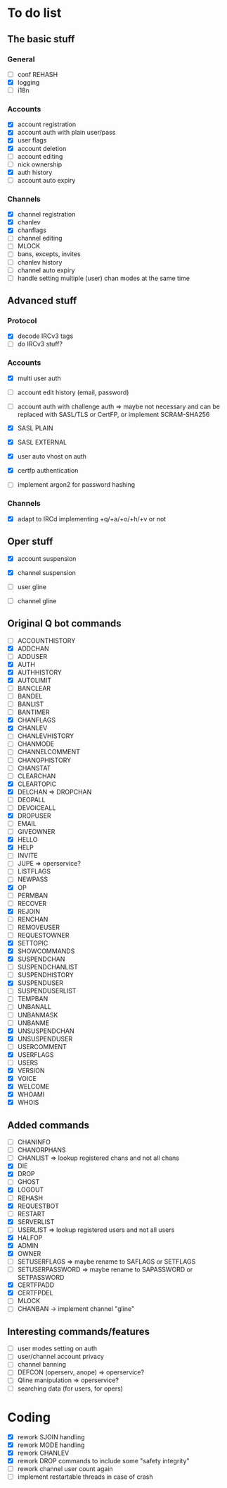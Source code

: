 # To do list

## The basic stuff

### General
- [ ] conf REHASH
- [X] logging
- [ ] i18n

### Accounts
- [X] account registration
- [X] account auth with plain user/pass
- [X] user flags
- [X] account deletion
- [ ] account editing
- [ ] nick ownership
- [X] auth history
- [ ] account auto expiry

### Channels
- [X] channel registration
- [X] chanlev
- [X] chanflags
- [ ] channel editing
- [ ] MLOCK
- [ ] bans, excepts, invites
- [ ] chanlev history
- [ ] channel auto expiry
- [ ] handle setting multiple (user) chan modes at the same time

## Advanced stuff

### Protocol
- [X] decode IRCv3 tags
- [ ] do IRCv3 stuff?

### Accounts
- [X] multi user auth
- [ ] account edit history (email, password)
- [ ] account auth with challenge auth => maybe not necessary and can be replaced with SASL/TLS or CertFP, or implement SCRAM-SHA256
- [X] SASL PLAIN
- [X] SASL EXTERNAL
- [X] user auto vhost on auth
- [X] certfp authentication
- [ ] implement argon2 for password hashing


### Channels
- [X] adapt to IRCd implementing +q/+a/+o/+h/+v or not

## Oper stuff
- [X] account suspension
- [X] channel suspension
- [ ] user gline
- [ ] channel gline


## Original Q bot commands
- [ ] ACCOUNTHISTORY
- [X] ADDCHAN
- [ ] ADDUSER
- [X] AUTH
- [X] AUTHHISTORY
- [X] AUTOLIMIT
- [ ] BANCLEAR
- [ ] BANDEL
- [ ] BANLIST
- [ ] BANTIMER
- [X] CHANFLAGS
- [X] CHANLEV
- [ ] CHANLEVHISTORY
- [ ] CHANMODE
- [ ] CHANNELCOMMENT
- [ ] CHANOPHISTORY
- [ ] CHANSTAT
- [ ] CLEARCHAN
- [X] CLEARTOPIC
- [X] DELCHAN => DROPCHAN
- [ ] DEOPALL
- [ ] DEVOICEALL
- [X] DROPUSER
- [ ] EMAIL
- [ ] GIVEOWNER
- [X] HELLO
- [X] HELP
- [ ] INVITE
- [ ] JUPE  => operservice?
- [ ] LISTFLAGS
- [ ] NEWPASS
- [X] OP
- [ ] PERMBAN
- [ ] RECOVER
- [X] REJOIN
- [ ] RENCHAN
- [ ] REMOVEUSER
- [ ] REQUESTOWNER
- [X] SETTOPIC
- [X] SHOWCOMMANDS
- [X] SUSPENDCHAN
- [ ] SUSPENDCHANLIST
- [ ] SUSPENDHISTORY
- [X] SUSPENDUSER
- [ ] SUSPENDUSERLIST
- [ ] TEMPBAN
- [ ] UNBANALL
- [ ] UNBANMASK
- [ ] UNBANME
- [X] UNSUSPENDCHAN
- [X] UNSUSPENDUSER
- [ ] USERCOMMENT
- [X] USERFLAGS
- [ ] USERS
- [X] VERSION
- [X] VOICE
- [X] WELCOME
- [X] WHOAMI
- [X] WHOIS

## Added commands
- [ ] CHANINFO
- [ ] CHANORPHANS
- [ ] CHANLIST => lookup registered chans and not all chans
- [X] DIE
- [X] DROP
- [ ] GHOST
- [X] LOGOUT
- [ ] REHASH
- [X] REQUESTBOT
- [ ] RESTART
- [X] SERVERLIST
- [ ] USERLIST => lookup registered users and not all users
- [X] HALFOP
- [X] ADMIN
- [X] OWNER
- [ ] SETUSERFLAGS => maybe rename to SAFLAGS or SETFLAGS
- [ ] SETUSERPASSWORD => maybe rename to SAPASSWORD or SETPASSWORD
- [X] CERTFPADD
- [X] CERTFPDEL
- [ ] MLOCK
- [ ] CHANBAN -> implement channel "gline"

## Interesting commands/features
- [ ] user modes setting on auth
- [ ] user/channel account privacy
- [ ] channel banning
- [ ] DEFCON (operserv, anope)  => operservice?
- [ ] Qline manipulation => operservice?
- [ ] searching data (for users, for opers)

# Coding
- [X] rework SJOIN handling
- [X] rework MODE handling
- [X] rework CHANLEV
- [X] rework DROP commands to include some "safety integrity"
- [ ] rework channel user count again
- [ ] implement restartable threads in case of crash

